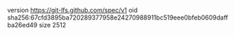 version https://git-lfs.github.com/spec/v1
oid sha256:67cfd3895ba720289377958e24270988911bc519eee0bfeb0609daffba26ed49
size 2512
